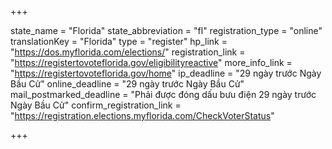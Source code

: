 +++

state_name = "Florida"
state_abbreviation = "fl"
registration_type = "online"
translationKey = "Florida"
type = "register"
hp_link = "https://dos.myflorida.com/elections/"
registration_link = "https://registertovoteflorida.gov/eligibilityreactive"
more_info_link = "https://registertovoteflorida.gov/home"
ip_deadline = "29 ngày trước Ngày Bầu Cử"
online_deadline = "29 ngày trước Ngày Bầu Cử"
mail_postmarked_deadline = "Phải được đóng dấu bưu điện 29 ngày trước Ngày Bầu Cử"
confirm_registration_link = "https://registration.elections.myflorida.com/CheckVoterStatus"

+++
